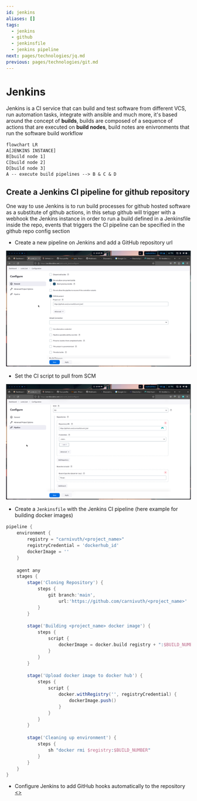 ```yaml
---
id: jenkins
aliases: []
tags:
  - jenkins
  - github
  - jenkinsfile
  - jenkins pipeline
next: pages/technologies/jq.md
previous: pages/technologies/git.md
---
```


# Jenkins

Jenkins is a CI service that can build and test software from different VCS, run automation tasks, integrate with ansible and much more, it's based around the concept of **builds**, builds are composed of a sequence of actions that  are executed on **build nodes**, build notes are enivronments that run the software build workflow

```mermaid
flowchart LR
A[JENKINS INSTANCE]
B[build node 1]
C[build node 2]
D[build node 3]
A -- execute build pipelines --> B & C & D
```


## Create a Jenkins CI pipeline for github repository

One way to use Jenkins is to run build processes for github hosted software as a substitute of github actions, in this setup github will trigger with a webhook the Jenkins instance in order to run a build defined in a Jenkinsfile inside the repo, events that triggers the CI pipeline can be specified in the github repo config section

- Create a new pipeline on Jenkins and add a GitHub repository url

![](assets/technologies/jenkins1.png)

- Set the CI script to pull from SCM

![](assets/technologies/jenkins2.png)

- Create a `Jenkinsfile` with the Jenkins CI pipeline (here example for building docker images)

```groovy
pipeline {
	environment {
		registry = "carnivuth/<project_name>"
		registryCredential = 'dockerhub_id'
		dockerImage = ''
	}

	agent any
	stages {
		stage('Cloning Repository') {
			steps {
				git branch:'main',
				    url:'https://github.com/carnivuth/<project_name>'
			}
		}

		stage('Building <project_name> docker image') {
			steps {
				script {
					dockerImage = docker.build registry + ":$BUILD_NUMBER"
				}
			}
		}

		stage('Upload docker image to docker hub') {
			steps {
				script {
					docker.withRegistry('', registryCredential) {
						dockerImage.push()
					}
				}
			}
		}

		stage('Cleaning up environment') {
			steps {
				sh "docker rmi $registry:$BUILD_NUMBER"
			}
		}
	}
}
```

- Configure Jenkins to add GitHub hooks automatically to the repository
[<](pages/technologies/git.md)[>](pages/technologies/jq.md)
